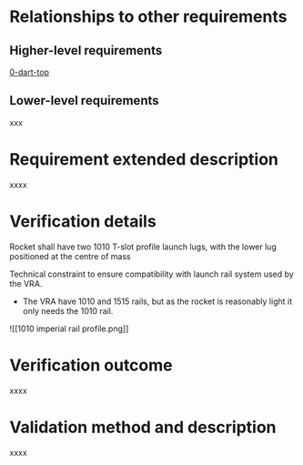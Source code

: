 # Relationships to other requirements
## Higher-level requirements
[0-dart-top](50-System-Trees/dart/0-dart-top.md)
## Lower-level requirements
xxx
# Requirement extended description
xxxx

# Verification details
Rocket shall have two 1010 T-slot profile launch lugs, with the lower lug positioned at the centre of mass

Technical constraint to ensure compatibility with launch rail system used by the VRA.
- The VRA have 1010 and 1515 rails, but as the rocket is reasonably light it only needs the 1010 rail.

![[1010 imperial rail profile.png]]

# Verification outcome
xxxx

# Validation method and description
xxxx